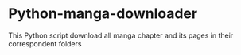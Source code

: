 # Python-manga-downloader
This Python script download all manga chapter and its pages in their correspondent folders
